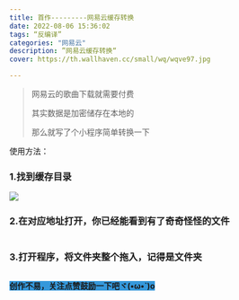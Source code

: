 ```yaml
---
title: 首作---------网易云缓存转换
date: 2022-08-06 15:36:02
tags: “反编译”
categories: "网易云"
description: ”网易云缓存转换“
cover: https://th.wallhaven.cc/small/wq/wqve97.jpg

---
```


<blockquote>
<p>网易云的歌曲下载就需要付费</p>
<p>其实数据是加密储存在本地的</p>
<p>那么就写了个小程序简单转换一下</p>
</blockquote>
<p>使用方法：</p>
<h3>1.找到缓存目录</h3>
<p><img src="https://s1.ax1x.com/2022/08/06/vuKz9K.png" /></p>
<h3 id="1634993975735"> 2.在对应地址打开，你已经能看到有了奇奇怪怪的文件</h3>
<p><img class="medium-zoom-image" src="https://s1.ax1x.com/2022/08/06/vuKvh6.png" alt="" loading="lazy" /></p>
<h3 id="1634994030682"> 3.打开程序，将文件夹整个拖入，<strong>记得是文件夹</strong></h3>
<p><strong><img class="medium-zoom-image" src="https://s1.ax1x.com/2022/08/06/vuMS1O.png" alt="" loading="lazy" /></strong></p>
<p><strong><span style="background-color: #3598db;">创作不易，关注点赞鼓励一下吧ヾ(•ω•`)o</span></strong></p>
